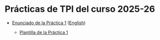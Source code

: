 # Prácticas de TPI del curso 2025-26

- [Enunciado de la Práctica 1](./enunciados/practica1/practica1.md) ([English](./enunciados/practica1/practica1_en.md))
    
    - [Plantilla de la Práctica 1](https://github.com/informaticaucm-TPI/2526-MarioBros/releases/tag/practica1_plantilla)
